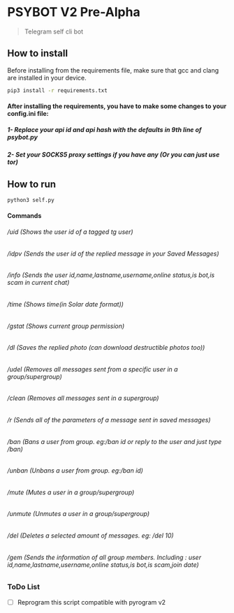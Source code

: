 # PSYBOT V2 Pre-Alpha
>Telegram self cli bot


## How to install
Before installing from the requirements file, make sure that gcc and clang are installed in your device.
```bash
pip3 install -r requirements.txt
```
#### After installing the requirements, you have to make some changes to your **config.ini** file:
##### 1- Replace your api id and api hash with the defaults in 9th line of psybot.py
##### 2- Set your SOCKS5 proxy settings if you have any (Or you can just use tor)<br>


## How to run
```bash
python3 self.py
```

#### Commands
###### /uid (Shows the user id of a tagged tg user)
###### /idpv (Sends the user id of the replied message in your Saved Messages)
###### /info (Sends the user id,name,lastname,username,online status,is bot,is scam in current chat)
###### /time (Shows time(in Solar date format))
###### /gstat (Shows current group permission)
###### /dl (Saves the replied photo (can download destructible photos too))
###### /udel (Removes all messages sent from a specific user in a group/supergroup)
###### /clean (Removes all messages sent in a supergroup)
###### /r (Sends all of the parameters of a message sent in saved messages)
###### /ban (Bans a user from group. eg:/ban id or reply to the user and just type /ban)
###### /unban (Unbans a user from group. eg:/ban id)
###### /mute (Mutes a user in a group/supergroup)
###### /unmute (Unmutes a user in a group/supergroup)
###### /del (Deletes a selected amount of messages. eg: /del 10)
###### /gem (Sends the information of all group members. Including : user id,name,lastname,username,online status,is bot,is scam,join date)


### ToDo List
- [ ] Reprogram this script compatible with pyrogram v2
